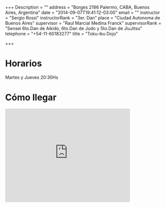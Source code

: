 +++
Description = ""
address = "Borges 2186 Palermo, CABA, Buenos Aires, Argentina"
date = "2014-09-07T19:41:12-03:00"
email = ""
instructor = "Sergio Rossi"
instructorRank = "3er. Dan"
place = "Ciudad Autonoma de Buenos Aires"
supervisor = "Raul Marcial Medina Franck"
supervisorRank = "Sensei 6to.Dan de Aikido, 6to.Dan de Judo y 5to.Dan de JiuJitsu"
telephone = "+54-11-60183277"
title = "Toku-iku Dojo"

+++


Horarios
========

Martes y Jueves 20:30Hs


Cómo llegar
===========

<iframe src="https://www.google.com/maps/embed?pb=!1m14!1m8!1m3!1d3284.76597329677!2d-58.42440189999999!3d-34.58478769999999!3m2!1i1024!2i768!4f13.1!3m3!1m2!1s0x95bcb5869e7c4955%3A0xd77ab19fb1f338af!2sJorge+Luis+Borges+2186%2C+Buenos+Aires%2C+Ciudad+Aut%C3%B3noma+de+Buenos+Aires!5e0!3m2!1sen!2sar!4v1416173320369" width="400" height="300" frameborder="0" style="border:0"></iframe>
